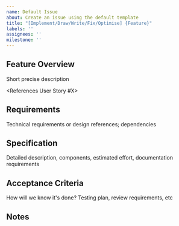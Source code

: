 ```yaml
---
name: Default Issue
about: Create an issue using the default template
title: "[Implement/Draw/Write/Fix/Optimise] {Feature}"
labels: ''
assignees: ''
milestone: ''
---
```


## Feature Overview
Short precise description

<References User Story #X>

## Requirements
Technical requirements or design references; dependencies

## Specification
Detailed description, components, estimated effort, documentation requirements

## Acceptance Criteria
How will we know it's done? Testing plan, review requirements, etc

## Notes

